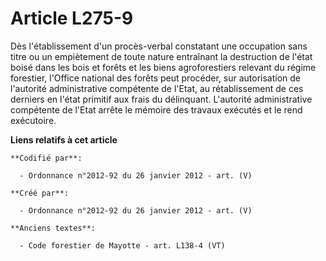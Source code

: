 # Article L275-9

Dès l'établissement d'un procès-verbal constatant une occupation sans titre ou un empiètement de toute nature entraînant la
destruction de l'état boisé dans les bois et forêts et les biens agroforestiers relevant du régime forestier, l'Office
national des forêts peut procéder, sur autorisation de l'autorité administrative compétente de l'Etat, au rétablissement de
ces derniers en l'état primitif aux frais du délinquant. L'autorité administrative compétente de l'Etat arrête le mémoire des
travaux exécutés et le rend exécutoire.

**Liens relatifs à cet article**

	**Codifié par**:

	  - Ordonnance n°2012-92 du 26 janvier 2012 - art. (V)

	**Créé par**:

	  - Ordonnance n°2012-92 du 26 janvier 2012 - art. (V)

	**Anciens textes**:

	  - Code forestier de Mayotte - art. L138-4 (VT)
